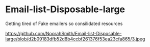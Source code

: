 # Email-list-Disposable-large
Getting tired of Fake emailers so consilidated resources 

https://github.com/NoorahSmith/Email-list-Disposable-large/blob/d2b09183dfb52d8b4ccbf261376f53ea23cfa865/3.jpeg
